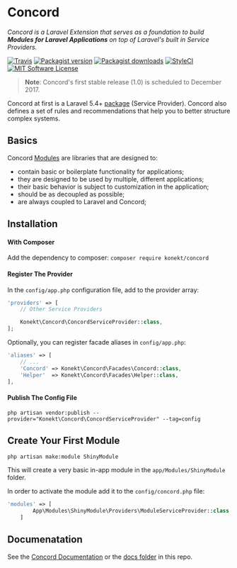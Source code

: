 # Concord

_Concord is a Laravel Extension that serves as a foundation to build **Modules for Laravel Applications** on top of Laravel's built in Service Providers._

[![Travis](https://img.shields.io/travis/artkonekt/concord.svg?style=flat-square)](https://travis-ci.org/artkonekt/concord)
[![Packagist version](https://img.shields.io/packagist/v/konekt/concord.svg?style=flat-square)](https://packagist.org/packages/konekt/concord)
[![Packagist downloads](https://img.shields.io/packagist/dt/konekt/concord.svg?style=flat-square)](https://packagist.org/packages/konekt/concord)
[![StyleCI](https://styleci.io/repos/65661796/shield?branch=master)](https://styleci.io/repos/65661796)
[![MIT Software License](https://img.shields.io/badge/license-MIT-blue.svg?style=flat-square)](LICENSE.md)

> **Note**: Concord's first stable release (1.0) is scheduled to December 2017.

Concord at first is a Laravel 5.4+
[package](https://laravel.com/docs/5.4/packages) (Service Provider).
Concord also defines a set of rules and recommendations that help you to
better structure complex systems.

## Basics

Concord [Modules](docs/modules.md) are libraries that are designed to:

- contain basic or boilerplate functionality for applications;
- they are designed to be used by multiple, different applications;
- their basic behavior is subject to customization in the application;
- should be as decoupled as possible;
- are always coupled to Laravel and Concord;

## Installation

#### With Composer

Add the dependency to composer: `composer require konekt/concord`

#### Register The Provider

In the `config/app.php` configuration file, add to the provider array:

```php
'providers' => [
    // Other Service Providers

    Konekt\Concord\ConcordServiceProvider::class,
];
```

Optionally, you can register facade aliases in `config/app.php`:

```php
'aliases' => [
    // ...
    'Concord' => Konekt\Concord\Facades\Concord::class,
    'Helper'  => Konekt\Concord\Facades\Helper::class,
],
```

#### Publish The Config File

```
php artisan vendor:publish --provider="Konekt\Concord\ConcordServiceProvider" --tag=config
```

## Create Your First Module

```
php artisan make:module ShinyModule
```

This will create a very basic in-app module in the `app/Modules/ShinyModule` folder.

In order to activate the module add it to the `config/concord.php` file:

```php
'modules' => [
        App\Modules\ShinyModule\Providers\ModuleServiceProvider::class
    ]
```

## Documenatation

See the [Concord Documentation](https://artkonekt.github.io/concord) or the [docs folder](docs/README.md) in this repo.
